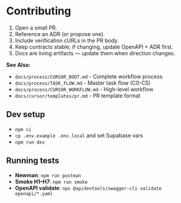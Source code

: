 # Contributing

1) Open a small PR.
2) Reference an ADR (or propose one).
3) Include verification cURLs in the PR body.
4) Keep contracts stable; if changing, update OpenAPI + ADR first.
5) Docs are living artifacts — update them when direction changes.

**See Also:**
- `docs/process/CURSOR_BOOT.md` - Complete workflow process
- `docs/process/TASK_FLOW.md` - Master task flow (C0-C5)
- `docs/process/CURSOR_WORKFLOW.md` - High-level workflow
- `docs/cursor/templates/pr.md` - PR template format

## Dev setup
- `npm ci`
- `cp .env.example .env.local` and set Supabase vars
- `npm run dev`

## Running tests
- **Newman**: `npm run postman`
- **Smoke H1–H7**: `npm run smoke`
- **OpenAPI validate**: `npx @apidevtools/swagger-cli validate openapi/*.yaml`